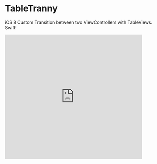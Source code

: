 # TableTranny

iOS 8 Custom Transition between two ViewControllers with TableViews. Swift!

<iframe src="http://gifyoutube.com/gif/"yok4n4" frameborder="0" scrolling="no" width="440" height="400" style="-webkit-backface-visibility: hidden;-webkit-transform: scale(1);" <iframe/>
